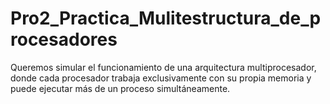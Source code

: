 # Pro2_Practica_Mulitestructura_de_procesadores
Queremos simular el funcionamiento de una arquitectura multiprocesador, donde cada procesador trabaja exclusivamente con su propia memoria y puede ejecutar más de un proceso simultáneamente.
